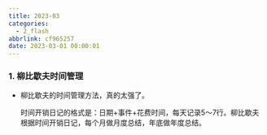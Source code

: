 ```yaml
---
title: 2023-03
categories:
  - 2_flash
abbrlink: cf965257
date: 2023-03-01 00:00:01
---
```




### 1. 柳比歇夫时间管理

+ 柳比歇夫的时间管理方法，真的太强了。

  时间开销日记的格式是：日期+事件+花费时间，每天记录5～7行。柳比歇夫根据时间开销日记，每个月做月度总结，年底做年度总结。 

